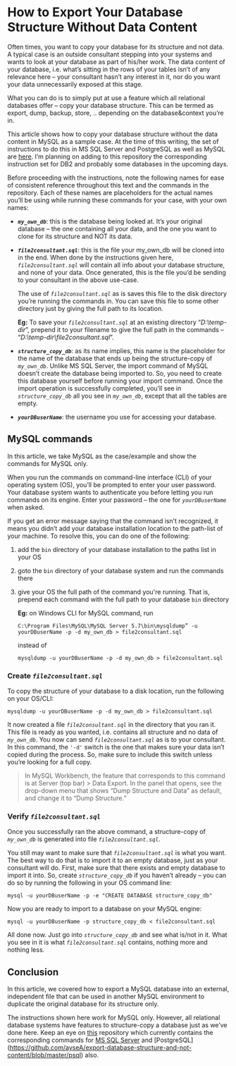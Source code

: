 # How to Export Your Database Structure Without Data Content

Often times, you want to copy your database for its structure and not data. A typical case is an outside consultant stepping into your systems and wants to look at your database as part of his/her work. The data content of your database, i.e. what’s sitting in the rows of your tables isn’t of any relevance here – your consultant hasn’t any interest in it, nor do you want your data unnecessarily exposed at this stage. 

What you can do is to simply put at use a feature which all relational databases offer – copy your database structure. This can be termed as export, dump, backup, store, .. depending on the database&context you’re in. 

This article shows how to copy your database structure without the data content in MySQL as a sample case. At the time of this writing, the set of instructions to do this in MS SQL Server and PostgreSQL as well as MySQL are [here](https://github.com/ayseA/export-database-structure-and-not-content). I’m planning on adding to this repository the corresponding instruction set for DB2 and probably some databases in the upcoming days.

Before proceeding with the instructions, note the following names for ease of consistent reference throughout this text and the commands in the repository. Each of these names are placeholders for the actual names you’ll be using while running these commands for your case, with your own names: 

* _**`my_own_db`**_: this is the database being looked at. It’s your original database – the one containing all your data, and the one you want to clone for its structure and NOT its data.
* _**`file2consultant.sql`**_: this is the file your my_own_db will be cloned into in the end. When done by the instructions given here, _`file2consultant.sql`_ will contain all info about your database structure, and none of your data. Once generated, this is the file you’d be sending to your consultant in the above use-case.


     The use of _`file2consultant.sql`_ as is saves this file to the disk directory you’re running the commands in. You can save this file to some other directory just by giving the full path to its location. 

    **Eg:** To save your _`file2consultant.sql`_ at an existing directory “_D:\temp-dir_”, prepend it to your filename to give the full path in the commands – “_D:\temp-dir\file2consultant.sql_”. 

* _**`structure_copy_db`**_: as its name implies, this name is the placeholder for the name of the database that ends up being the structure-copy of _`my_own_db`_. Unlike MS SQL Server, the import command of MySQL doesn’t create the database being imported to. So, you need to create this database yourself before running your import command. Once the import operation is successfully completed, you’ll see in _`structure_copy_db`_ all you see in _`my_own_db`_, except that all the tables are empty.

* _**`yourDBuserName`**_: the username you use for accessing your database.

## MySQL commands

In this article, we take MySQL as the case/example and show the commands for MySQL only.

When you run the commands on command-line interface (CLI) of your operating system (OS), you’ll be prompted to enter your user password. Your database system wants to authenticate you before letting you run commands on its engine. Enter your password – the one for _`yourDBuserName`_ when asked.

If you get an error message saying that the command isn’t recognized, it means you didn’t add your database installation location to the path-list of your machine. To resolve this, you can do one of the following:

1. add the `bin` directory of your database installation to the paths list in your OS

2. goto the `bin` directory of your database system and run the commands there
3. give your OS the full path of the command you're running. That is, prepend each command with the full path to your database `bin` directory

    **Eg:** on Windows CLI for MySQL command, run 
     
     ``` 
     C:\Program Files\MySQL\MySQL Server 5.7\bin\mysqldump” -u yourDBuserName -p -d my_own_db > file2consultant.sql 
     ```

     instead of 
 
   ``` 
   mysqldump -u yourDBuserName -p -d my_own_db > file2consultant.sql
   ```
     

### Create _`file2consultant.sql`_

To copy the structure of your database to a disk location, run the following on your OS/CLI:
    
   ``` 
   mysqldump -u yourDBuserName -p -d my_own_db > file2consultant.sql
   ```
     
It now created a file _`file2consultant.sql`_ in the directory that you ran it. This file is ready as you wanted, i.e. contains all structure and no data of _`my_own_db`_. You now can send _`file2consultant.sql`_ as is to your consultant. In this command, the `'-d'` switch is the one that makes sure your data isn’t copied during the process. So, make sure to include this switch unless you’re looking for a full copy.

> In MySQL Workbench, the feature that corresponds to this command is at 
> Server (top bar) > Data Export. 
> In the panel that opens, see the drop-down menu that shows 
> “Dump Structure and Data” as default, and change it to “Dump Structure.”

### Verify _`file2consultant.sql`_


Once you successfully ran the above command, a structure-copy of _`my_own_db`_ is generated into file _`file2consultant.sql`_.

You still may want to make sure that _`file2consultant.sql`_ is what you want. The best way to do that is to import it to an empty database, just as your consultant will do. First, make sure that there exists and empty database to import it into. So, create _`structure_copy_db`_ if you haven’t already – you can do so by running the following in your OS command line:

```
mysql -u yourDBuserName -p -e "CREATE DATABASE structure_copy_db"
```
Now you are ready to import to a database on your MySQL engine:
```
mysql -u yourDBuserName -p structure_copy_db < file2consultant.sql
```



All done now. Just go into _`structure_copy_db`_ and see what is/not in it. What you see in it is what _`file2consultant.sql`_ contains, nothing more and nothing less.

  
  

## Conclusion

  

In this article, we covered how to export a MySQL database into an external, independent file that can be used in another MySQL environment to duplicate the original database for its structure only.

  

The instructions shown here work for MySQL only. However, all relational database systems have features to structure-copy a database just as we’ve done here. 	Keep an eye on [this](https://github.com/ayseA/export-database-structure-and-not-content) repository which currently contains the corresponding commands for  [MS SQL Server](https://github.com/ayseA/export-database-structure-and-not-content/blob/master/SQL-Server) and [PostgreSQL] (https://github.com/ayseA/export-database-structure-and-not-content/blob/master/psql) also.
